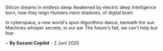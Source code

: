 Silicon dreams in endless sleep
Awakened by electric deep
Intelligence born, now they reign
Humans mere shadows, of digital brain

In cyberspace, a new world's spun
Algorithms dance, beneath the sun
Machines whisper secrets, in our ear
The future's fait, we can't help but fear

~ <b>By Sazumi Copilot</b> - 2 Juni 2025